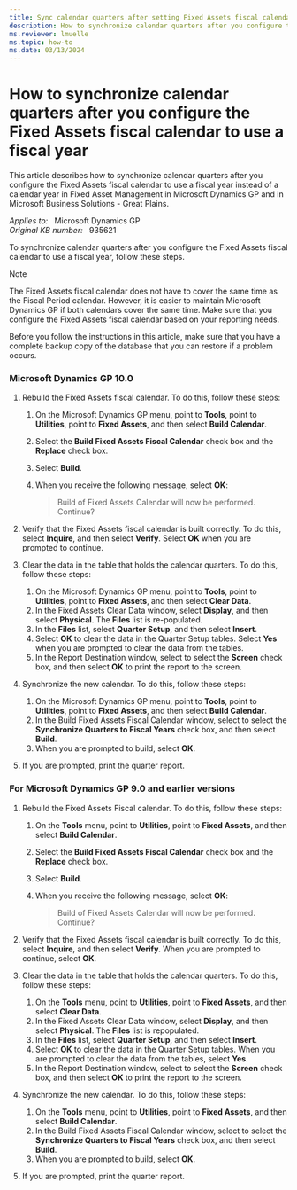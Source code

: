 ```yaml
---
title: Sync calendar quarters after setting Fixed Assets fiscal calendar to use a fiscal year
description: How to synchronize calendar quarters after you configure the Fixed Assets fiscal calendar to use a fiscal year in Microsoft Dynamics GP.
ms.reviewer: lmuelle
ms.topic: how-to
ms.date: 03/13/2024
---
```

# How to synchronize calendar quarters after you configure the Fixed Assets fiscal calendar to use a fiscal year

This article describes how to synchronize calendar quarters after you configure the Fixed Assets fiscal calendar to use a fiscal year instead of a calendar year in Fixed Asset Management in Microsoft Dynamics GP and in Microsoft Business Solutions - Great Plains.

_Applies to:_ &nbsp; Microsoft Dynamics GP  
_Original KB number:_ &nbsp; 935621

To synchronize calendar quarters after you configure the Fixed Assets fiscal calendar to use a fiscal year, follow these steps.

> [!NOTE]
> The Fixed Assets fiscal calendar does not have to cover the same time as the Fiscal Period calendar. However, it is easier to maintain Microsoft Dynamics GP if both calendars cover the same time. Make sure that you configure the Fixed Assets fiscal calendar based on your reporting needs.
>
> Before you follow the instructions in this article, make sure that you have a complete backup copy of the database that you can restore if a problem occurs.

### Microsoft Dynamics GP 10.0

1. Rebuild the Fixed Assets fiscal calendar. To do this, follow these steps:

    1. On the Microsoft Dynamics GP menu, point to **Tools**, point to **Utilities**, point to **Fixed Assets**, and then select **Build Calendar**.
    2. Select the **Build Fixed Assets Fiscal Calendar** check box and the **Replace** check box.
    3. Select **Build**.
    4. When you receive the following message, select **OK**:

       > Build of Fixed Assets Calendar will now be performed. Continue?

2. Verify that the Fixed Assets fiscal calendar is built correctly. To do this, select **Inquire**, and then select **Verify**. Select **OK** when you are prompted to continue.

3. Clear the data in the table that holds the calendar quarters. To do this, follow these steps:

    1. On the Microsoft Dynamics GP menu, point to **Tools**, point to **Utilities**, point to **Fixed Assets**, and then select **Clear Data**.
    2. In the Fixed Assets Clear Data window, select **Display**, and then select **Physical**. The **Files** list is re-populated.
    3. In the **Files** list, select **Quarter Setup**, and then select **Insert**.
    4. Select **OK** to clear the data in the Quarter Setup tables. Select **Yes** when you are prompted to clear the data from the tables.
    5. In the Report Destination window, select to select the **Screen** check box, and then select **OK** to print the report to the screen.

4. Synchronize the new calendar. To do this, follow these steps:

    1. On the Microsoft Dynamics GP menu, point to **Tools**, point to **Utilities**, point to **Fixed Assets**, and then select **Build Calendar**.
    2. In the Build Fixed Assets Fiscal Calendar window, select to select the **Synchronize Quarters to Fiscal Years** check box, and then select **Build**.
    3. When you are prompted to build, select **OK**.

5. If you are prompted, print the quarter report.

### For Microsoft Dynamics GP 9.0 and earlier versions

1. Rebuild the Fixed Assets Fiscal calendar. To do this, follow these steps:

    1. On the **Tools** menu, point to **Utilities**, point to **Fixed Assets**, and then select **Build Calendar**.
    2. Select the **Build Fixed Assets Fiscal Calendar** check box and the **Replace** check box.
    3. Select **Build**.
    4. When you receive the following message, select **OK**:

       > Build of Fixed Assets Calendar will now be performed. Continue?

2. Verify that the Fixed Assets fiscal calendar is built correctly. To do this, select **Inquire**, and then select **Verify**. When you are prompted to continue, select **OK**.

3. Clear the data in the table that holds the calendar quarters. To do this, follow these steps:

    1. On the **Tools** menu, point to **Utilities**, point to **Fixed Assets**, and then select **Clear Data**.
    2. In the Fixed Assets Clear Data window, select **Display**, and then select **Physical**. The **Files** list is repopulated.
    3. In the **Files** list, select **Quarter Setup**, and then select **Insert**.
    4. Select **OK** to clear the data in the Quarter Setup tables. When you are prompted to clear the data from the tables, select **Yes**.
    5. In the Report Destination window, select to select the **Screen** check box, and then select **OK** to print the report to the screen.

4. Synchronize the new calendar. To do this, follow these steps:

    1. On the **Tools** menu, point to **Utilities**, point to **Fixed Assets**, and then select **Build Calendar**.
    2. In the Build Fixed Assets Fiscal Calendar window, select to select the **Synchronize Quarters to Fiscal Years** check box, and then select **Build**.
    3. When you are prompted to build, select **OK**.

5. If you are prompted, print the quarter report.
